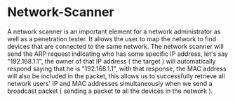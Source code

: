 # Network-Scanner
A network scanner is an important element for a network administrator as well as a penetration tester. It allows the user to map the network to find devices that are connected to the same network.
The network scanner will send the ARP request indicating who has some specific IP address, let's say "192.168.1.1", the owner of that IP address ( the target ) will automatically respond saying that he is "192.168.1.1", with that response, the MAC address will also be included in the packet, this allows us to successfully retrieve all network users' IP and MAC addresses simultaneously when we send a broadcast packet ( sending a packet to all the devices in the network ).

